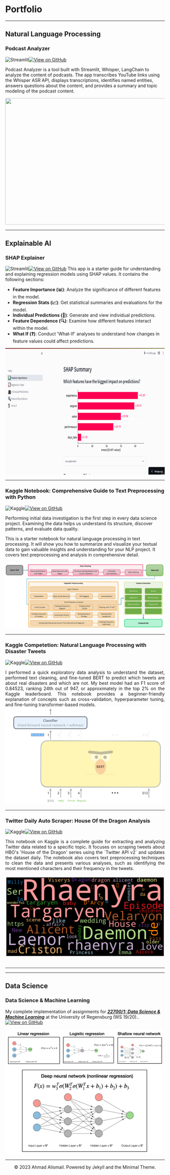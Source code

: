 # Portfolio
---
## Natural Language Processing

### Podcast Analyzer

<a href="https://PodcastAnalysis.streamlit.app/" target="_blank"><img align="left" alt="Streamlit" title="Open in Streamlit" src="https://static.streamlit.io/badges/streamlit_badge_black_white.svg"></a>
[![View on GitHub](https://img.shields.io/badge/GitHub-View_on_GitHub-blue?logo=GitHub)](https://github.com/ahmad-alismail/podcast_analyzer)

Podcast Analyzer is a tool built with Streamlit, Whisper, LangChain to analyze the content of podcasts. The app transcribes YouTube links using the Whisper ASR API, displays transcriptions, identifies named entities, answers questions about the content, and provides a summary and topic modeling of the podcast content. 

<div style="text-align:center;"><img src="images/podcast_demo1.gif" width="900" height="400"/></div>


---
## Explainable AI

### SHAP Explainer

<a href="https://shap-explainer.streamlit.app/" target="_blank"><img align="left" alt="Streamlit" title="Open in Streamlit" src="https://static.streamlit.io/badges/streamlit_badge_black_white.svg"></a>
[![View on GitHub](https://img.shields.io/badge/GitHub-View_on_GitHub-blue?logo=GitHub)](https://github.com/ahmad-alismail/shap-explainer)
This app is a starter guide for understanding and explaining regression models using SHAP values. 
It contains the following sections:

- **Feature Importance (📊)**: Analyze the significance of different features in the model.
- **Regression Stats (📈)**: Get statistical summaries and evaluations for the model.
- **Individual Predictions (👥)**: Generate and view individual predictions.
- **Feature Dependence (🔍)**: Examine how different features interact within the model.
- **What If (❓)**: Conduct 'What-If' analyses to understand how changes in feature values could affect predictions.

<div style="text-align:center;"><img src="images/shap_explainer.gif" width="900" height="400"/></div>

---
### Kaggle Notebook: Comprehensive Guide to Text Preprocessing with Python

<a href="https://www.kaggle.com/code/afi1289/comprehensive-guide-to-text-preprocessing-with?kernelSessionId=116194145" target="_blank"><img align="left" alt="Kaggle" title="Open in Kaggle" src="https://kaggle.com/static/images/open-in-kaggle.svg"></a>
[![View on GitHub](https://img.shields.io/badge/GitHub-View_on_GitHub-blue?logo=GitHub)](https://github.com/ahmad-alismail/Preparing-Text-for-Natural-Language-Processing)

Performing initial data investigation is the first step in every data science project. Examining the data helps us understand its structure, discover patterns, and evaluate data quality.

This is a starter notebook for natural language processing in text processing. It will show you how to summarize and visualize your textual data to gain valuable insights and understanding for your NLP project. It covers text preprocessing and analysis in comprehensive detail.

<center><img src="images/text_pipeline.png"/></center>

---
### Kaggle Competetion: Natural Language Processing with Disaster Tweets
<a href="https://www.kaggle.com/code/afi1289/nlp-with-disaster-tweets-cleaning-tf-idf-and-bert?kernelSessionId=117203647" target="_blank"><img align="left" alt="Kaggle" title="Open in Kaggle" src="https://kaggle.com/static/images/open-in-kaggle.svg"></a>
[![View on GitHub](https://img.shields.io/badge/GitHub-View_on_GitHub-blue?logo=GitHub)](https://github.com/ahmad-alismail/Kaggle-Competitions)


<div style="text-align: justify">I performed a quick exploratory data analysis to understand the dataset, performed text cleaning, and fine-tuned BERT to predict which tweets are about real disasters and which are not. My best model had an F1 score of 0.84523, ranking 24th out of 947, or approximately in the top 2% on the Kaggle leaderboard. This notebook provides a beginner-friendly explanation of concepts such as cross-validation, hyperparameter tuning, and fine-tuning transformer-based models.</div>

<center><img src="images/nlp-disaster.png"/></center>

---
### Twitter Daily Auto Scraper: House Of the Dragon Analysis

<a href="https://www.kaggle.com/code/afi1289/twitter-analysis-house-of-the-dragon?kernelSessionId=118196318" target="_blank"><img align="left" alt="Kaggle" title="Open in Kaggle" src="https://kaggle.com/static/images/open-in-kaggle.svg"></a>
[![View on GitHub](https://img.shields.io/badge/GitHub-View_on_GitHub-blue?logo=GitHub)](https://github.com/ahmad-alismail/Twitter-Scraper/blob/master/twitter-analysis-house-of-the-dragon.ipynb)

<div style="text-align: justify">This notebook on Kaggle is a complete guide for extracting and analyzing Twitter data related to a specific topic. It focuses on scraping tweets about HBO's 'House of the Dragon' series using the `Twitter API v2` and updates the dataset daily. The notebook also covers text preprocessing techniques to clean the data and presents various analyses, such as identifying the most mentioned characters and their frequency in the tweets.</div>
<br>
<center><img src="https://github.com/ahmad-alismail/ahmad-alismail.github.io/blob/master/images/house_of_the_dragon.png?raw=true"></center>
<br>

---
---
## Data Science

### Data Science & Machine Learning
My complete implementation of assignments for [***22700/1: Data Science & Machine Learning***](https://www.uni-regensburg.de/wirtschaftswissenschaften/bwl-roesch/lehre/data-science-machine-learning/index.html) at the University of Regensburg (WS 19/20)..
[![View on GitHub](https://img.shields.io/badge/GitHub-View_on_GitHub-blue?logo=GitHub)](https://github.com/ahmad-alismail/Data_science_and_machine_learning)

<center><img src="images/uni_regensburg_DS.png"/></center>


---
<center>© 2023 Ahmad Alismail. Powered by Jekyll and the Minimal Theme.</center>
